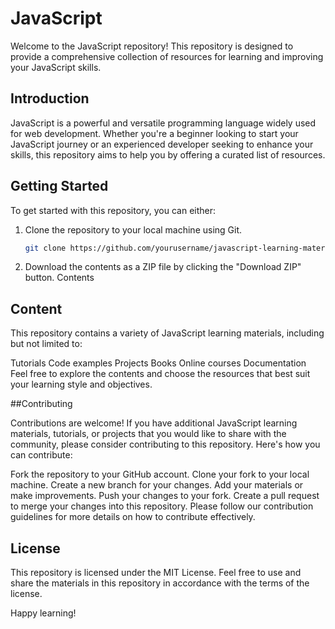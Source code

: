 # JavaScript

Welcome to the JavaScript repository! This repository is designed to provide a comprehensive collection of resources for learning and improving your JavaScript skills.

## Introduction

JavaScript is a powerful and versatile programming language widely used for web development. Whether you're a beginner looking to start your JavaScript journey or an experienced developer seeking to enhance your skills, this repository aims to help you by offering a curated list of resources.

## Getting Started

To get started with this repository, you can either:

1. Clone the repository to your local machine using Git.
   ```bash
   git clone https://github.com/yourusername/javascript-learning-materials.git

2. Download the contents as a ZIP file by clicking the "Download ZIP" button.
Contents

## Content

This repository contains a variety of JavaScript learning materials, including but not limited to:

Tutorials
Code examples
Projects
Books
Online courses
Documentation
Feel free to explore the contents and choose the resources that best suit your learning style and objectives.

##Contributing

Contributions are welcome! If you have additional JavaScript learning materials, tutorials, or projects that you would like to share with the community, please consider contributing to this repository. Here's how you can contribute:

Fork the repository to your GitHub account.
Clone your fork to your local machine.
Create a new branch for your changes.
Add your materials or make improvements.
Push your changes to your fork.
Create a pull request to merge your changes into this repository.
Please follow our contribution guidelines for more details on how to contribute effectively.

## License

This repository is licensed under the MIT License. Feel free to use and share the materials in this repository in accordance with the terms of the license.

Happy learning!

